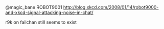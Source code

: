 @magic_bane ROBOT9001 http://blog.xkcd.com/2008/01/14/robot9000-and-xkcd-signal-attacking-noise-in-chat/

r9k on failchan still seems to exist